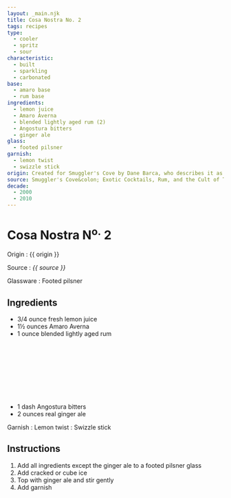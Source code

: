 ```yaml
---
layout: _main.njk
title: Cosa Nostra No. 2
tags: recipes
type:
  - cooler
  - spritz
  - sour
characteristic:
  - built
  - sparkling
  - carbonated
base:
  - amaro base
  - rum base
ingredients:
  - lemon juice
  - Amaro Averna
  - blended lightly aged rum (2)
  - Angostura bitters
  - ginger ale
glass:
  - footed pilsner
garnish:
  - lemon twist
  - swizzle stick
origin: Created for Smuggler's Cove by Dane Barca, who describes it as <q>Polite yet deadly.</q>
source: Smuggler's Cove&colon; Exotic Cocktails, Rum, and the Cult of Tiki
decade:
  - 2000
  - 2010
---
```


<!-- markdownlint-disable MD025 -->
# Cosa Nostra N<sup>o.</sup> 2
<!-- markdownlint-disable MD025 -->

Origin
  : {{ origin }}

Source
  : <cite>{{ source }}</cite>

Glassware
  : Footed pilsner

## Ingredients

- 3/4 ounce fresh lemon juice
- 1&frac12; ounces Amaro Averna
- 1 ounce blended lightly aged rum<icon-l space="1em" class="bigger" label="(2)"><span class="with-icon"><svg class="icon"><use href="/assets/images/icons/circle-2.svg#circle-2"></use></svg></span></icon-l>
- 1 dash Angostura bitters
- 2 ounces real ginger ale

Garnish
  : Lemon twist
  : Swizzle stick

## Instructions

1. Add all ingredients except the ginger ale to a footed pilsner glass
2. Add cracked or cube ice
3. Top with ginger ale and stir gently
4. Add garnish
